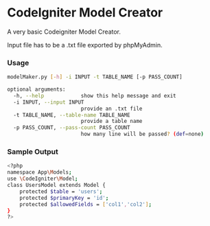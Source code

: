 # CodeIgniter Model Creator
A very basic Codeigniter Model Creator.

Input file has to be a .txt file exported by phpMyAdmin.

### Usage

```sh
modelMaker.py [-h] -i INPUT -t TABLE_NAME [-p PASS_COUNT]

optional arguments:
  -h, --help            show this help message and exit
  -i INPUT, --input INPUT
                        provide an .txt file
  -t TABLE_NAME, --table-name TABLE_NAME
                        provide a table name
  -p PASS_COUNT, --pass-count PASS_COUNT
                        how many line will be passed? (def=none)
```

### Sample Output
```sh
<?php
namespace App\Models;
use \CodeIgniter\Model;
class UsersModel extends Model {
	protected $table = 'users';
	protected $primaryKey = 'id';
	protected $allowedFields = ['col1','col2'];
}
?>
```
